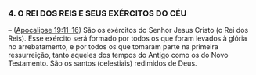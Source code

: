 ### 4\. O REI DOS REIS E SEUS EXÉRCITOS DO CÉU 

– ([Apocalipse 19:11-16](http://bibliaonline.com.br/acf/ap/19/11-16)) São os exércitos do Senhor Jesus Cristo (o Rei dos Reis). Esse exército será formado por todos os que foram levados à glória no arrebatamento, e por todos os que tomaram parte na primeira ressurreição, tanto aqueles dos tempos do Antigo como os do Novo Testamento. São os santos (celestiais) redimidos de Deus.